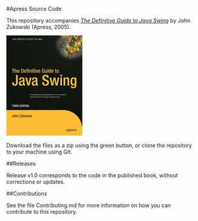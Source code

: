 #Apress Source Code

This repository accompanies [*The Definitive Guide to Java Swing*](http://www.apress.com/9781590594476) by John Zukowski (Apress, 2005).

![Cover image](9781590594476.jpg)

Download the files as a zip using the green button, or clone the repository to your machine using Git.

##Releases

Release v1.0 corresponds to the code in the published book, without corrections or updates.

##Contributions

See the file Contributing.md for more information on how you can contribute to this repository.
